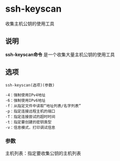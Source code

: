 ssh-keyscan
===

收集主机公钥的使用工具

## 说明

**ssh-keyscan命令** 是一个收集大量主机公钥的使用工具

## 选项

```
ssh-keyscan(选项)(参数)
```

  

```
-4：强制使用IPv4地址
-6：强制使用IPv6地址
-f：从指定文件中读取“地址列表/名字列表”
-p：指定连接远程主机的端口
-T：指定连接尝试的超时时间
-t：指定要创建的密钥类型
-v：信息模式，打印调试信息
```

### 参数  

主机列表：指定要收集公钥的主机列表



